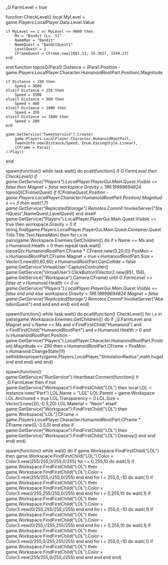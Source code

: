 _G.FarmLevel = true

function CheckLevel()
    local MyLevel = game.Players.LocalPlayer.Data.Level.Value
        
    if MyLevel == 1 or MyLevel <= 9000 then
        Ms = "Bandit [Lv. 5]"
        NameMon = "Bandit"
        NameQuest = "BanditQuest1"
        LevelQuest = 1
        CFrameQuest = CFrame.new(1061.11, 16.3627, 1549.23)
    end
end
function toposQ(Para1)
    Distance = (Para1.Position - game.Players.LocalPlayer.Character.HumanoidRootPart.Position).Magnitude

    if Distance < 150 then
        Speed = 3800
    elseif Distance < 250 then
        Speed = 3500
    elseif Distance < 500 then
        Speed = 400
    elseif Distance < 1000 then
        Speed = 350
    elseif Distance >= 1000 then
        Speed = 200
    end

    game:GetService("TweenService"):Create(
        game.Players.LocalPlayer.Character.HumanoidRootPart,
        TweenInfo.new(Distance/Speed, Enum.EasingStyle.Linear),
        {CFrame = Para1}
    ):Play()
end

spawn(function()
    while task.wait() do
        pcall(function()
            if _G.FarmLevel then
                CheckLevel()
                if game:GetService("Players").LocalPlayer.PlayerGui.Main.Quest.Visible == false then
                    Magnet = false
                    workspace.Gravity = 196.19999694824
                    toposQ(CFrameQuest)
                    if (CFrameQuest.Position - game.Players.LocalPlayer.Character.HumanoidRootPart.Position).Magnitude <= 5 then
                    wait(1.7)
                    game:GetService("ReplicatedStorage").Remotes.CommF_:InvokeServer("StartQuest",NameQuest,LevelQuest)
                    end
                elseif game:GetService("Players").LocalPlayer.PlayerGui.Main.Quest.Visible == true then
                     workspace.Gravity = 0
                    if string.find(game.Players.LocalPlayer.PlayerGui.Main.Quest.Container.QuestTitle.Title.Text,NameMon) then
                        for i,v in pairs(game.Workspace.Enemies:GetChildren()) do
                            if v.Name == Ms and v.Humanoid.Health > 0 then
                                repeat task.wait()
                                toposQ(v.HumanoidRootPart.CFrame * CFrame.new(0,20,0))
                                PosMon = v.HumanoidRootPart.CFrame
                                Magnet = true
                                v.HumanoidRootPart.Size = Vector3.new(60,60,60)
                                v.HumanoidRootPart.CanCollide = false
                                game:GetService'VirtualUser':CaptureController()
                                game:GetService('VirtualUser'):ClickButton1(Vector2.new(851, 158), game:GetService("Workspace").Camera.CFrame)
                                until _G.FarmLevel == false or v.Humanoid.Health <= 0 or game:GetService("Players").LocalPlayer.PlayerGui.Main.Quest.Visible == false
                            end
                        end
                    else
                         workspace.Gravity = 196.19999694824
                        Magnet = false
                        game:GetService("ReplicatedStorage").Remotes.CommF_:InvokeServer("AbandonQuest")
                    end
                end
            end
        end)
    end
end)  

spawn(function()
    while task.wait() do
        pcall(function()
            CheckLevel()
            for i,v in pairs(game.Workspace.Enemies:GetChildren()) do
                if _G.FarmLevel and Magnet and v.Name == Ms and v:FindFirstChild("Humanoid") and v:FindFirstChild("HumanoidRootPart") and v.Humanoid.Health > 0 and (v.HumanoidRootPart.Position - game:GetService("Players").LocalPlayer.Character.HumanoidRootPart.Position).Magnitude <= 290 then
                    v.HumanoidRootPart.CFrame = PosMon
                    v.Humanoid:ChangeState(11)
                    sethiddenproperty(game.Players.LocalPlayer,"SimulationRadius",math.huge)
                end
            end
        end)
    end
end)

spawn(function()
    game:GetService("RunService").Heartbeat:Connect(function()
        if _G.FarmLevel then
            if not game:GetService("Workspace"):FindFirstChild("LOL") then
                local LOL = Instance.new("Part")
                LOL.Name = "LOL"
                LOL.Parent = game.Workspace
                LOL.Anchored = true
                LOL.Transparency = 0
                LOL.Size = Vector3.new(20,-0.5,20)
                LOL.Material = "Neon"
            elseif game:GetService("Workspace"):FindFirstChild("LOL") then
                game.Workspace["LOL"].CFrame = game.Players.LocalPlayer.Character.HumanoidRootPart.CFrame * CFrame.new(0,-3.5,0)
            end
        else
            if game:GetService("Workspace"):FindFirstChild("LOL") then
                game:GetService("Workspace"):FindFirstChild("LOL"):Destroy()
            end
        end
    end)
end)


spawn(function()
    while wait() do
        if game.Workspace:FindFirstChild("LOL") then
            game.Workspace:FindFirstChild("LOL").Color = Color3.new(255/255,0/255,0/255)
            for i = 0,255,10 do
                wait(.1)
                if game.Workspace:FindFirstChild("LOL") then
                    game.Workspace:FindFirstChild("LOL").Color = Color3.new(255/255,i/255,0/255)
                end
            end
            for i = 255,0,-10 do
                wait(.1)
                if game.Workspace:FindFirstChild("LOL") then
                    game.Workspace:FindFirstChild("LOL").Color = Color3.new(i/255,255/255,0/255)
                end
            end
            for i = 0,255,10 do
                wait(.1)
                if game.Workspace:FindFirstChild("LOL") then
                    game.Workspace:FindFirstChild("LOL").Color = Color3.new(0/255,255/255,i/255)
                end
            end
            for i = 255,0,-10 do
                wait(.1)
                if game.Workspace:FindFirstChild("LOL") then
                    game.Workspace:FindFirstChild("LOL").Color = Color3.new(0/255,i/255,255/255)
                end
            end
            for i = 0,255,10 do
                wait(.1)
                if game.Workspace:FindFirstChild("LOL") then
                    game.Workspace:FindFirstChild("LOL").Color = Color3.new(i/255,0/255,255/255)
                end
            end
            for i = 255,0,-10 do
                wait(.1)
                if game.Workspace:FindFirstChild("LOL") then
                    game.Workspace:FindFirstChild("LOL").Color = Color3.new(255/255,0/255,i/255)
                end
            end
        end
    end
end)
